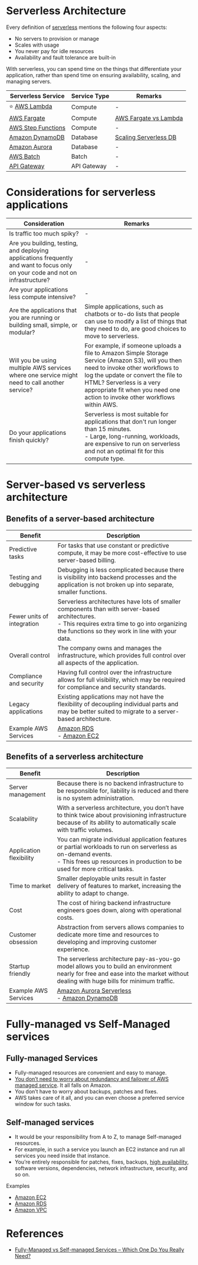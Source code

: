 # Serverless Architecture
Every definition of [serverless](https://aws.amazon.com/what-is/cloud-native/) mentions the following four aspects:
- No servers to provision or manage
- Scales with usage
- You never pay for idle resources
- Availability and fault tolerance are built-in

With serverless, you can spend time on the things that differentiate your application, rather than spend time on ensuring availability, scaling, and managing servers.

| Serverless Service                                                                               | Service Type | Remarks                                                            |
|--------------------------------------------------------------------------------------------------|--------------|--------------------------------------------------------------------|
| :star: [AWS Lambda](3_ComputeServices/AWSLambda/Readme.md)                                       | Compute      | -                                                                  |
| [AWS Fargate](3_ComputeServices/AWSFargate.md)                                                   | Compute      | [AWS Fargate vs Lambda](3_ComputeServices/AWSFargateVsLambda.md)   |
| [AWS Step Functions](3_ComputeServices/AWSStepFunctions.md)                                      | Compute      | -                                                                  |
| [Amazon DynamoDB](6_DatabaseServices/AmazonDynamoDB/Readme.md)                                   | Database     | [Scaling Serverless DB](6_DatabaseServices/ScalingServerlessDB.md) |
| [Amazon Aurora](6_DatabaseServices/AmazonRDS/AmazonAurora/Readme.md)                             | Database     | -                                                                  |
| [AWS Batch](10_BigDataComponents/BatchProcessing/AWSBatch.md)                                    | Batch        | -                                                                  |
| [API Gateway](1_NetworkingAndContentDelivery/2_ApplicationNetworking/AmazonAPIGateway/Readme.md) | API Gateway  | -                                                                  |

# Considerations for serverless applications

| Consideration                                                                                                                   | Remarks                                                                                                                                                                                                                                                                              |
|---------------------------------------------------------------------------------------------------------------------------------|--------------------------------------------------------------------------------------------------------------------------------------------------------------------------------------------------------------------------------------------------------------------------------------|
| Is traffic too much spiky?                                                                                                      | -                                                                                                                                                                                                                                                                                    |
| Are you building, testing, and deploying applications frequently and want to focus only on your code and not on infrastructure? | -                                                                                                                                                                                                                                                                                    |
| Are your applications less compute intensive?                                                                                   | -                                                                                                                                                                                                                                                                                    |
| Are the applications that you are running or building small, simple, or modular?                                                | Simple applications, such as chatbots or to-do lists that people can use to modify a list of things that they need to do, are good choices to move to serverless.                                                                                                                    |
| Will you be using multiple AWS services where one service might need to call another service?                                   | For example, if someone uploads a file to Amazon Simple Storage Service (Amazon S3), will you then need to invoke other workflows to log the update or convert the file to HTML? Serverless is a very appropriate fit when you need one action to invoke other workflows within AWS. |
| Do your applications finish quickly?                                                                                            | Serverless is most suitable for applications that don't run longer than 15 minutes.<br/>- Large, long-running, workloads, are expensive to run on serverless and not an optimal fit for this compute type.                                                                           |

# Server-based vs serverless architecture

## Benefits of a server-based architecture

| Benefit                    | Description                                                                                                                                                                                       |
|----------------------------|---------------------------------------------------------------------------------------------------------------------------------------------------------------------------------------------------|
| Predictive tasks           | For tasks that use constant or predictive compute, it may be more cost-effective to use server-based billing.                                                                                     |
| Testing and debugging      | Debugging is less complicated because there is visibility into backend processes and the application is not broken up into separate, smaller functions.                                           |
| Fewer units of integration | Serverless architectures have lots of smaller components than with server-based architectures. <br/>- This requires extra time to go into organizing the functions so they work in line with your data. |
| Overall control            | The company owns and manages the infrastructure, which provides full control over all aspects of the application.                                                                                 |
| Compliance and security    | Having full control over the infrastructure allows for full visibility, which may be required for compliance and security standards.                                                              |
| Legacy applications        | Existing applications may not have the flexibility of decoupling individual parts and may be better suited to migrate to a server-based architecture.                                             |
| Example AWS Services       | [Amazon RDS](6_DatabaseServices/AmazonRDS/Readme.md)<br/>- [Amazon EC2](3_ComputeServices/AmazonEC2/Readme.md)                                                                                    |

## Benefits of a serverless architecture

| Benefit                  | Description                                                                                                                                                                                     |
|--------------------------|-------------------------------------------------------------------------------------------------------------------------------------------------------------------------------------------------|
| Server management        | Because there is no backend infrastructure to be responsible for, liability is reduced and there is no system administration.                                                                   |
| Scalability              | With a serverless architecture, you don’t have to think twice about provisioning infrastructure because of its ability to automatically scale with traffic volumes.                             |
| Application flexibility  | You can migrate individual application features or partial workloads to run on serverless as on-demand events. <br/>- This frees up resources in production to be used for more critical tasks. |
| Time to market           | Smaller deployable units result in faster delivery of features to market, increasing the ability to adapt to change.                                                                            |
| Cost                     | The cost of hiring backend infrastructure engineers goes down, along with operational costs.                                                                                                    |
| Customer obsession       | Abstraction from servers allows companies to dedicate more time and resources to developing and improving customer experience.                                                                  |
| Startup friendly         | The serverless architecture pay-as-you-go model allows you to build an environment nearly for free and ease into the market without dealing with huge bills for minimum traffic.                |
| Example AWS Services     | [Amazon Aurora Serverless](6_DatabaseServices/AmazonRDS/AmazonAurora/AuroraServerless.md)<br/>- [Amazon DynamoDB](6_DatabaseServices/AmazonDynamoDB/Readme.md)                                               |

# Fully-managed vs Self-Managed services

## Fully-managed Services
- Fully-managed resources are convenient and easy to manage.
- [You don’t need to worry about redundancy and failover of AWS managed service](../1_HLDDesignComponents/0_SystemGlossaries/Reliability/FaultTolerance.md). It all falls on Amazon.
- You don’t have to worry about backups, patches and fixes.
- AWS takes care of it all, and you can even choose a preferred service window for such tasks.

## Self-managed services
- It would be your responsibility from A to Z, to manage Self-managed resources.
- For example, in such a service you launch an EC2 instance and run all services you need inside that instance.
- You’re entirely responsible for patches, fixes, backups, [high availability](../1_HLDDesignComponents/0_SystemGlossaries/Reliability/HighAvailability.md), software versions, dependencies, network infrastructure, security, and so on.

Examples
- [Amazon EC2](3_ComputeServices/AmazonEC2/Readme.md)
- [Amazon RDS](6_DatabaseServices/AmazonRDS/Readme.md)
- [Amazon VPC](1_NetworkingAndContentDelivery/3_NetworkFoundationsVPC/Readme.md)

# References
- [Fully-Managed vs Self-managed Services – Which One Do You Really Need?](https://bluesoft.com/blog/fully-managed-vs-self-managed-services-which-one-do-you-really-need/)